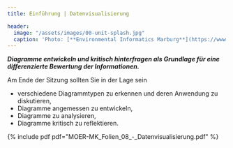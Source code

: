 ```yaml
---
title: Einführung | Datenvisualisierung

header:
  image: "/assets/images/00-unit-splash.jpg"
  caption: 'Photo: [**Environmental Informatics Marburg**](https://www.flickr.com/environmentalinformatics-marburg/)'
---
```


***Diagramme entwickeln und kritisch hinterfragen als Grundlage für eine differenzierte Bewertung der Informationen.***
<!--more-->

Am Ende der Sitzung sollten Sie in der Lage sein

  * verschiedene Diagrammtypen zu erkennen und deren Anwendung zu diskutieren,
  * Diagramme angemessen zu entwickeln,
  * Diagramme zu analysieren,
  * Diagramme kritisch zu reflektieren.
  
{% include pdf pdf="MOER-MK_Folien_08_-_Datenvisualisierung.pdf" %}
